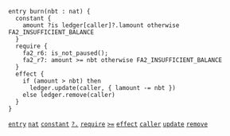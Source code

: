 ```archetype
entry burn(nbt : nat) {
  constant {
    amount ?is ledger[caller]?.lamount otherwise FA2_INSUFFICIENT_BALANCE
  }
  require {
    fa2_r6: is_not_paused();
    fa2_r7: amount >= nbt otherwise FA2_INSUFFICIENT_BALANCE
  }
  effect {
    if (amount > nbt) then
      ledger.update(caller, { lamount -= nbt })
    else ledger.remove(caller)
  }
}
```
[`entry`](/docs/reference/declarations/entrypoint#entry) [`nat`](/docs/reference/types#nat) [`constant`](/docs/reference/declarations/entrypoint#constant) [`?.`](/docs/reference/expressions/asset#ak--asset_keyaf-1) [`require`](/docs/reference/declarations/entrypoint#require) [`>=`](/docs/reference/expressions/operators/arithmetic#a--b-12) [`effect`](/docs/reference/declarations/entrypoint#effect) [`caller`](/docs/reference/expressions/constants#caller) [`update`](/docs/reference/instructions/asset#aupdatek--u-) [`remove`](/docs/reference/instructions/asset#aremovek)

